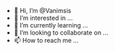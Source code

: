 - 👋 Hi, I’m @Vanimsis
- 👀 I’m interested in ...
- 🌱 I’m currently learning ...
- 💞️ I’m looking to collaborate on ...
- 📫 How to reach me ...

<!---
Vanimsis/Vanimsis is a ✨ special ✨ repository because its `README.md` (this file) appears on your GitHub profile.
You can click the Preview link to take a look at your changes.
--->
